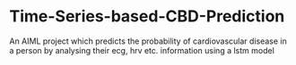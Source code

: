 # Time-Series-based-CBD-Prediction
An AIML project which predicts the probability of cardiovascular disease in a person by analysing their ecg, hrv etc. information using a lstm model
